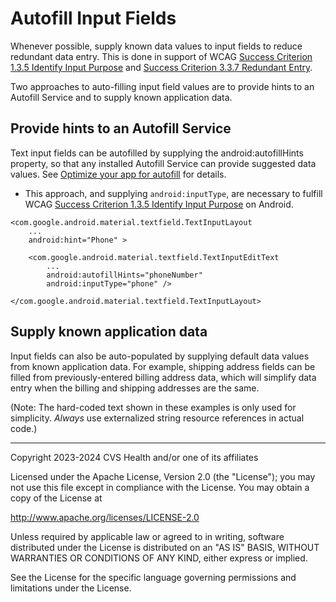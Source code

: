 # Autofill Input Fields
Whenever possible, supply known data values to input fields to reduce redundant data entry. This is done in support of WCAG [Success Criterion 1.3.5 Identify Input Purpose](https://www.w3.org/TR/WCAG22/#identify-input-purpose) and [Success Criterion 3.3.7 Redundant Entry](https://www.w3.org/TR/WCAG22/#redundant-entry).

Two approaches to auto-filling input field values are to provide hints to an Autofill Service and to supply known application data.

## Provide hints to an Autofill Service

Text input fields can be autofilled by supplying the android:autofillHints property, so that any installed Autofill Service can provide suggested data values. See [Optimize your app for autofill](https://developer.android.com/guide/topics/text/autofill-optimize) for details.

* This approach, and supplying `android:inputType`, are necessary to fulfill WCAG [Success Criterion 1.3.5 Identify Input Purpose](https://www.w3.org/TR/WCAG22/#identify-input-purpose) on Android.

```
<com.google.android.material.textfield.TextInputLayout
    ...
    android:hint="Phone" >
    
    <com.google.android.material.textfield.TextInputEditText
        ...
        android:autofillHints="phoneNumber"
        android:inputType="phone" />
        
</com.google.android.material.textfield.TextInputLayout>
```

## Supply known application data

Input fields can also be auto-populated by supplying default data values from known application data. For example, shipping address fields can be filled from previously-entered billing address data, which will simplify data entry when the billing and shipping addresses are the same.

(Note: The hard-coded text shown in these examples is only used for simplicity. _Always_ use externalized string resource references in actual code.)

----

Copyright 2023-2024 CVS Health and/or one of its affiliates
   
Licensed under the Apache License, Version 2.0 (the "License");
you may not use this file except in compliance with the License.
You may obtain a copy of the License at

http://www.apache.org/licenses/LICENSE-2.0
       
Unless required by applicable law or agreed to in writing, software
distributed under the License is distributed on an "AS IS" BASIS,
WITHOUT WARRANTIES OR CONDITIONS OF ANY KIND, either express or implied.
   
See the License for the specific language governing permissions and
limitations under the License.